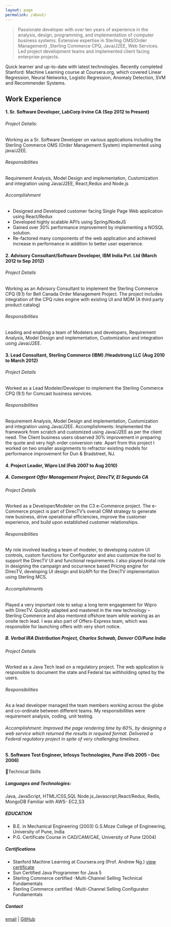 ```yaml
---
layout: page
permalink: /about/
---
```

> Passionate developer with over ten years of experience in the analysis, design, programming, and implementation of computer business systems. Extensive expertise in Sterling OMS(Order Management) ,Sterling Commerce CPQ, Java/J2EE, Web Services. Led project development teams and implemented client facing enterprise projects.

Quick learner and up-to-date with latest technologies. Recently completed Stanford: Machine Learning course at Coursera.org, which covered Linear Regression, Neural Networks, Logistic Regression, Anomaly Detection, SVM and Recommender Systems.

## Work Experience

#### 1. Sr. Software Developer, LabCorp Irvine CA 						(Sep 2012 to Present)
###### Project Details: 
Working as a Sr. Software Developer on various applications including the Sterling Commerce OMS (Order Management System) implemented using java/J2EE.

###### Responsibilities
Requirement Analysis, Model Design and implementation, Customization and integration using Java/J2EE, React,Redux and Node.js
###### Accomplishment
+ Designed and Developed customer facing Single Page Web application using React/Redux
+ Developed highly scalable API’s using Spring/NodeJS
+ Gained over 30% performance improvement by implementing a NOSQL solution.
+ Re-factored many components of the web application and achieved increase in performance in addition to better user experience.


#### 2. Advisory Consultant/Software Developer, IBM India Pvt. Ltd 				(March 2012 to Sep 2012)
######  Project Details
Working as an Advisory Consultant to implement the Sterling Commerce CPQ (9.1) for Bell Canada Order Management Project. The project includes integration of the CPQ rules engine with existing UI and MDM (A third party product catalog)

###### Responsibilities
Leading and enabling a team of Modelers and developers, Requirement Analysis, Model Design and implementation, Customization and integration using Java/J2EE.

#### 3. Lead Consultant, Sterling Commerce (IBM) /Headstrong LLC				(Aug 2010 to March 2012)
###### Project Details
Worked as a Lead Modeler/Developer to implement the Sterling Commerce CPQ (9.1) for Comcast business services. 
###### Responsibilities
Requirement Analysis, Model Design and implementation, Customization and integration using Java/J2EE.
Accomplishments: Implemented the framework from scratch and customized using Java/J2EE as per the client need. The Client business users observed 30% improvement in preparing the quote and very high order conversion rate. 
Apart from this project I worked on two smaller assignments to refractor existing models for performance improvement for Dun & Bradstreet, NJ.

#### 4. Project Leader, Wipro Ltd								(Feb 2007 to Aug 2010)
##### A. Comergent Offer Management Project, DirecTV, El Segundo CA
######  Project Details
Worked as a Developer/Modeler on the C3 e-Commerce project. The e-Commerce project is part of DirecTV’s overall CRM strategy to generate new business, drive operational efficiencies, improve the customer experience, and build upon established customer relationships.
###### Responsibilities
My role involved leading a team of modeler, to developing custom UI controls, custom functions for Configurator and also customize the tool to support the DirecTV UI and functional requirements. I also played brutal role in designing the campaign and occurrence based Pricing engine for DirecTV, developing UI design and bizAPI for the DirecTV implementation using Sterling MCS.
###### Accomplishments
Played a very important role to setup a long term engagement for Wipro with DirecTV. Quickly adapted and mastered in the new technology – Sterling Commerce and also mentored offshore team while working as an onsite tech lead. I was also part of Offers-Express team, which was responsible for launching offers with very short notice.

##### B. Verbal IRA Distribution Project, Charles Schwab, Denver CO/Pune India
###### Project Details
Worked as a Java Tech lead on a regulatory project. The web application is responsible to document the state and Federal tax withholding opted by the users.
###### Responsibilities
As a lead developer managed the team members working across the globe and co-ordinate between different teams. My responsibilities were requirement analysis, coding, unit testing.
###### Accomplishment: Improved the page rendering time by 60%, by designing a web service which returned the results in required format. Delivered a Federal regulatory project in spite of very challenging timelines.

#### 5. Software Test Engineer, Infosys Technologies, Pune				(Feb 2005 – Dec 2006)
Technical Skills

##### Languages and Technologies:
Java, JavaScript, HTML/CSS,SQL
Node.js,Javascript,React/Redux, Redis, MongoDB
Familiar with AWS- EC2,S3 

##### EDUCATION

+ B.E. in Mechanical Engineering (2003) G.S.Moze College of Engineering, University of Pune, India
+ P.G. Certificate Course in CAD/CAM/CAE, University of Pune (2004)

##### Certifications

+ Stanford Machine Learning at Coursera.org (Prof. Andrew Ng.) [view certificate](https://drive.google.com/open?id=0B34n3Tb1CXRlaXhkeHVQQzZRYWc&authuser=0)
+ Sun Certified Java Programmer for Java 5
+ Sterling Commerce certified -Multi-Channel Selling Technical Fundamentals
+ Sterling Commerce certified -Multi-Channel Selling Configurator Fundamentals

##### Contact
[email](mailTo:hrushi.deshmukh@gmail.com)  |  [GitHub](http://github.com/ihrushikesh)
